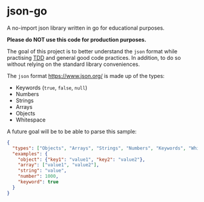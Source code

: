 # json-go
A no-import json library written in go for educational purposes.

**Please do NOT use this code for production purposes.**

The goal of this project is to better understand the `json` format while practising [TDD](https://en.wikipedia.org/wiki/Test-driven_development) and general good code practices. In addition, to do so without relying on the standard library conveniences.

The `json` format <https://www.json.org/> is made up of the types:
* Keywords (`true`, `false`, `null`)
* Numbers
* Strings
* Arrays
* Objects
* Whitespace

A future goal will be to be able to parse this sample:
```json
{
  "types": ["Objects", "Arrays", "Strings", "Numbers", "Keywords", "Whitespace"],
  "examples": {
    "object": {"key1": "value1", "key2": "value2"},
    "array": ["value1", "value2"],
    "string": "value",
    "number": 1000,
    "keyword": true
  }
}
```
